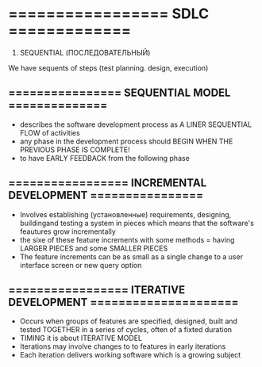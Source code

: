 # =================  SDLC  =============

1. SEQUENTIAL (ПОСЛЕДОВАТЕЛЬНЫЙ)

We have sequents of steps (test planning. design, execution)

## ================   SEQUENTIAL MODEL   ==============

* describes the software development process as A LINER SEQUENTIAL FLOW of activities
* any phase in the development process should BEGIN WHEN THE PREVIOUS PHASE IS COMPLETE!
* to have EARLY FEEDBACK from the following phase

## =================  INCREMENTAL DEVELOPMENT ================

* Involves establishing (установленные) requirements, designing, buildingand testing a system in pieces which means that the software's feautures grow incrementally
* the sixe of these feature increments with some methods = having LARGER PIECES and some SMALLER PIECES
* The feature increments can be as small as a single change to a user interface screen or new query option

## ================= ITERATIVE DEVELOPMENT =====================

* Occurs when groups of features are specified, designed, built and tested TOGETHER in a series of cycles, often of a fixted duration
* TIMING it is about ITERATIVE MODEL
* Iterations may involve changes to to features in early iterations
* Each iteration delivers working software which is a growing subject
